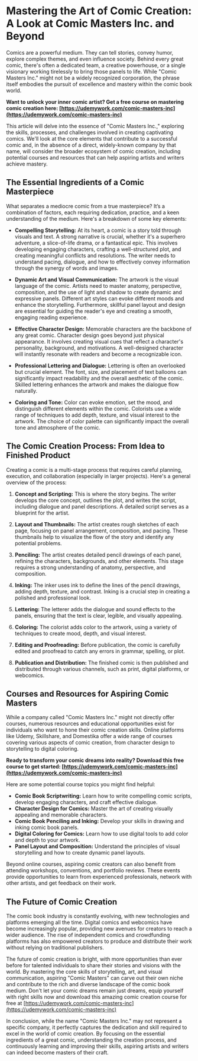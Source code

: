 # Mastering the Art of Comic Creation: A Look at Comic Masters Inc. and Beyond

Comics are a powerful medium. They can tell stories, convey humor, explore complex themes, and even influence society. Behind every great comic, there's often a dedicated team, a creative powerhouse, or a single visionary working tirelessly to bring those panels to life. While "Comic Masters Inc." might not be a widely recognized corporation, the phrase itself embodies the pursuit of excellence and mastery within the comic book world.

**Want to unlock your inner comic artist? Get a free course on mastering comic creation here: [https://udemywork.com/comic-masters-inc](https://udemywork.com/comic-masters-inc)**

This article will delve into the essence of "Comic Masters Inc.," exploring the skills, processes, and challenges involved in creating captivating comics. We'll look at the core elements that contribute to a successful comic and, in the absence of a direct, widely-known company by that name, will consider the broader ecosystem of comic creation, including potential courses and resources that can help aspiring artists and writers achieve mastery.

## The Essential Ingredients of a Comic Masterpiece

What separates a mediocre comic from a true masterpiece? It’s a combination of factors, each requiring dedication, practice, and a keen understanding of the medium. Here's a breakdown of some key elements:

*   **Compelling Storytelling:** At its heart, a comic is a story told through visuals and text. A strong narrative is crucial, whether it's a superhero adventure, a slice-of-life drama, or a fantastical epic. This involves developing engaging characters, crafting a well-structured plot, and creating meaningful conflicts and resolutions. The writer needs to understand pacing, dialogue, and how to effectively convey information through the synergy of words and images.

*   **Dynamic Art and Visual Communication:** The artwork is the visual language of the comic. Artists need to master anatomy, perspective, composition, and the use of light and shadow to create dynamic and expressive panels. Different art styles can evoke different moods and enhance the storytelling. Furthermore, skillful panel layout and design are essential for guiding the reader's eye and creating a smooth, engaging reading experience.

*   **Effective Character Design:** Memorable characters are the backbone of any great comic. Character design goes beyond just physical appearance. It involves creating visual cues that reflect a character's personality, background, and motivations. A well-designed character will instantly resonate with readers and become a recognizable icon.

*   **Professional Lettering and Dialogue:** Lettering is often an overlooked but crucial element. The font, size, and placement of text balloons can significantly impact readability and the overall aesthetic of the comic. Skilled lettering enhances the artwork and makes the dialogue flow naturally.

*   **Coloring and Tone:** Color can evoke emotion, set the mood, and distinguish different elements within the comic. Colorists use a wide range of techniques to add depth, texture, and visual interest to the artwork. The choice of color palette can significantly impact the overall tone and atmosphere of the comic.

## The Comic Creation Process: From Idea to Finished Product

Creating a comic is a multi-stage process that requires careful planning, execution, and collaboration (especially in larger projects). Here's a general overview of the process:

1.  **Concept and Scripting:** This is where the story begins. The writer develops the core concept, outlines the plot, and writes the script, including dialogue and panel descriptions. A detailed script serves as a blueprint for the artist.

2.  **Layout and Thumbnails:** The artist creates rough sketches of each page, focusing on panel arrangement, composition, and pacing. These thumbnails help to visualize the flow of the story and identify any potential problems.

3.  **Penciling:** The artist creates detailed pencil drawings of each panel, refining the characters, backgrounds, and other elements. This stage requires a strong understanding of anatomy, perspective, and composition.

4.  **Inking:** The inker uses ink to define the lines of the pencil drawings, adding depth, texture, and contrast. Inking is a crucial step in creating a polished and professional look.

5.  **Lettering:** The letterer adds the dialogue and sound effects to the panels, ensuring that the text is clear, legible, and visually appealing.

6.  **Coloring:** The colorist adds color to the artwork, using a variety of techniques to create mood, depth, and visual interest.

7.  **Editing and Proofreading:** Before publication, the comic is carefully edited and proofread to catch any errors in grammar, spelling, or plot.

8.  **Publication and Distribution:** The finished comic is then published and distributed through various channels, such as print, digital platforms, or webcomics.

## Courses and Resources for Aspiring Comic Masters

While a company called "Comic Masters Inc." might not directly offer courses, numerous resources and educational opportunities exist for individuals who want to hone their comic creation skills. Online platforms like Udemy, Skillshare, and Domestika offer a wide range of courses covering various aspects of comic creation, from character design to storytelling to digital coloring.

**Ready to transform your comic dreams into reality? Download this free course to get started: [https://udemywork.com/comic-masters-inc](https://udemywork.com/comic-masters-inc)**

Here are some potential course topics you might find helpful:

*   **Comic Book Scriptwriting:** Learn how to write compelling comic scripts, develop engaging characters, and craft effective dialogue.
*   **Character Design for Comics:** Master the art of creating visually appealing and memorable characters.
*   **Comic Book Penciling and Inking:** Develop your skills in drawing and inking comic book panels.
*   **Digital Coloring for Comics:** Learn how to use digital tools to add color and depth to your artwork.
*   **Panel Layout and Composition:** Understand the principles of visual storytelling and how to create dynamic panel layouts.

Beyond online courses, aspiring comic creators can also benefit from attending workshops, conventions, and portfolio reviews. These events provide opportunities to learn from experienced professionals, network with other artists, and get feedback on their work.

## The Future of Comic Creation

The comic book industry is constantly evolving, with new technologies and platforms emerging all the time. Digital comics and webcomics have become increasingly popular, providing new avenues for creators to reach a wider audience. The rise of independent comics and crowdfunding platforms has also empowered creators to produce and distribute their work without relying on traditional publishers.

The future of comic creation is bright, with more opportunities than ever before for talented individuals to share their stories and visions with the world. By mastering the core skills of storytelling, art, and visual communication, aspiring "Comic Masters" can carve out their own niche and contribute to the rich and diverse landscape of the comic book medium.
Don't let your comic dreams remain just dreams, equip yourself with right skills now and download this amazing comic creation course for free at [https://udemywork.com/comic-masters-inc](https://udemywork.com/comic-masters-inc)

In conclusion, while the name "Comic Masters Inc." may not represent a specific company, it perfectly captures the dedication and skill required to excel in the world of comic creation. By focusing on the essential ingredients of a great comic, understanding the creation process, and continuously learning and improving their skills, aspiring artists and writers can indeed become masters of their craft.
